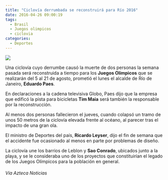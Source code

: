 ```yaml
---
title: "Ciclovía derrumbada se reconstruirá para Río 2016"
date: 2016-04-26 09:00:19
tags:
  - Brasil
  - Juegos olimpicos
  - ciclovia
categories:
  - Deportes
---
```

![](http://cdn.kaltura.com/p/923261/thumbnail/entry_id/0_k3devixn/quality/80/width/0/height/435/src_x/0/src_y/227.565789473684/src_w/1500/src_h/572.368421052632/vid_sec/0)

Una ciclovía cuyo derrumbe causó la muerte de dos personas la semana pasada será reconstruida a tiempo para los **Juegos Olímpicos** que se realizarán del 5 al 21 de agosto, prometió el lunes el alcalde de Río de Janeiro, **Eduardo Paes**.

En declaraciones a la cadena televisiva Globo, Paes dijo que la empresa que edificó la pista para bicicletas **Tim Maia** será también la responsable por la reconstrucción.

Al menos dos personas fallecieron el jueves, cuando colapsó un tramo de unos 50 metros de la ciclovía elevada frente al océano, al parecer tras el impacto de una gran ola.

El ministro de Deportes del país, **Ricardo Leyser**, dijo el fin de semana que el accidente fue ocasionado al menos en parte por problemas de diseño.

La ciclovía une los barrios de Leblon y **Sao Conrado**, ubicados junto a la playa, y se le consideraba uno de los proyectos que constituirían el legado de los Juegos Olímpicos para la población en general.

###### Vía Azteca Noticias
